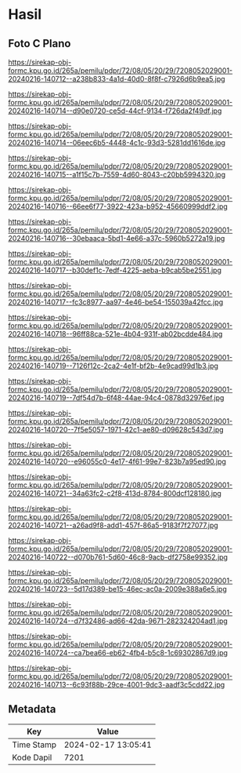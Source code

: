 # Hasil

## Foto C Plano

https://sirekap-obj-formc.kpu.go.id/265a/pemilu/pdpr/72/08/05/20/29/7208052029001-20240216-140712--a238b833-4a1d-40d0-8f8f-c7926d6b9ea5.jpg

https://sirekap-obj-formc.kpu.go.id/265a/pemilu/pdpr/72/08/05/20/29/7208052029001-20240216-140714--d90e0720-ce5d-44cf-9134-f726da2f49df.jpg

https://sirekap-obj-formc.kpu.go.id/265a/pemilu/pdpr/72/08/05/20/29/7208052029001-20240216-140714--06eec6b5-4448-4c1c-93d3-5281dd1616de.jpg

https://sirekap-obj-formc.kpu.go.id/265a/pemilu/pdpr/72/08/05/20/29/7208052029001-20240216-140715--a1f15c7b-7559-4d60-8043-c20bb5994320.jpg

https://sirekap-obj-formc.kpu.go.id/265a/pemilu/pdpr/72/08/05/20/29/7208052029001-20240216-140716--66ee6f77-3922-423a-b952-45660999ddf2.jpg

https://sirekap-obj-formc.kpu.go.id/265a/pemilu/pdpr/72/08/05/20/29/7208052029001-20240216-140716--30ebaaca-5bd1-4e66-a37c-5960b5272a19.jpg

https://sirekap-obj-formc.kpu.go.id/265a/pemilu/pdpr/72/08/05/20/29/7208052029001-20240216-140717--b30def1c-7edf-4225-aeba-b9cab5be2551.jpg

https://sirekap-obj-formc.kpu.go.id/265a/pemilu/pdpr/72/08/05/20/29/7208052029001-20240216-140717--fc3c8977-aa97-4e46-be54-155039a42fcc.jpg

https://sirekap-obj-formc.kpu.go.id/265a/pemilu/pdpr/72/08/05/20/29/7208052029001-20240216-140718--96ff88ca-521e-4b04-931f-ab02bcdde484.jpg

https://sirekap-obj-formc.kpu.go.id/265a/pemilu/pdpr/72/08/05/20/29/7208052029001-20240216-140719--7126f12c-2ca2-4e1f-bf2b-4e9cad99d1b3.jpg

https://sirekap-obj-formc.kpu.go.id/265a/pemilu/pdpr/72/08/05/20/29/7208052029001-20240216-140719--7df54d7b-6f48-44ae-94c4-0878d32976ef.jpg

https://sirekap-obj-formc.kpu.go.id/265a/pemilu/pdpr/72/08/05/20/29/7208052029001-20240216-140720--7f5e5057-1971-42c1-ae80-d09628c543d7.jpg

https://sirekap-obj-formc.kpu.go.id/265a/pemilu/pdpr/72/08/05/20/29/7208052029001-20240216-140720--e96055c0-4e17-4f61-99e7-823b7a95ed90.jpg

https://sirekap-obj-formc.kpu.go.id/265a/pemilu/pdpr/72/08/05/20/29/7208052029001-20240216-140721--34a63fc2-c2f8-413d-8784-800dcf128180.jpg

https://sirekap-obj-formc.kpu.go.id/265a/pemilu/pdpr/72/08/05/20/29/7208052029001-20240216-140721--a26ad9f8-add1-457f-86a5-9183f7f27077.jpg

https://sirekap-obj-formc.kpu.go.id/265a/pemilu/pdpr/72/08/05/20/29/7208052029001-20240216-140722--d070b761-5d60-46c8-9acb-df2758e99352.jpg

https://sirekap-obj-formc.kpu.go.id/265a/pemilu/pdpr/72/08/05/20/29/7208052029001-20240216-140723--5d17d389-be15-46ec-ac0a-2009e388a6e5.jpg

https://sirekap-obj-formc.kpu.go.id/265a/pemilu/pdpr/72/08/05/20/29/7208052029001-20240216-140724--d7f32486-ad66-42da-9671-282324204ad1.jpg

https://sirekap-obj-formc.kpu.go.id/265a/pemilu/pdpr/72/08/05/20/29/7208052029001-20240216-140724--ca7bea66-eb62-4fb4-b5c8-1c69302867d9.jpg

https://sirekap-obj-formc.kpu.go.id/265a/pemilu/pdpr/72/08/05/20/29/7208052029001-20240216-140713--6c93f88b-29ce-4001-9dc3-aadf3c5cdd22.jpg


## Metadata

| Key        | Value               |
| ---------- | ------------------- |
| Time Stamp | 2024-02-17 13:05:41 |
| Kode Dapil | 7201                |



